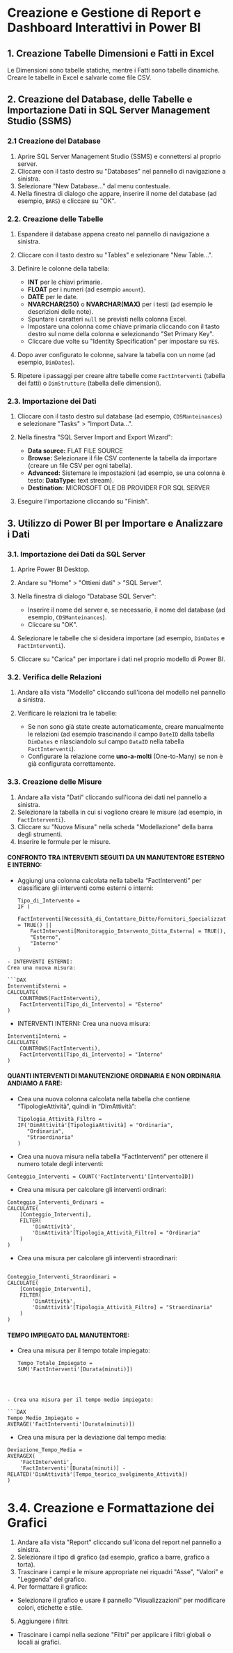 # Creazione e Gestione di Report e Dashboard Interattivi in Power BI

## 1. Creazione Tabelle Dimensioni e Fatti in Excel
Le Dimensioni sono tabelle statiche, mentre i Fatti sono tabelle dinamiche. Creare le tabelle in Excel e salvarle come file CSV.

## 2. Creazione del Database, delle Tabelle e Importazione Dati in SQL Server Management Studio (SSMS)

### 2.1 Creazione del Database

1. Aprire SQL Server Management Studio (SSMS) e connettersi al proprio server.
2. Cliccare con il tasto destro su "Databases" nel pannello di navigazione a sinistra.
3. Selezionare "New Database..." dal menu contestuale.
4. Nella finestra di dialogo che appare, inserire il nome del database (ad esempio, `BARS`) e cliccare su "OK".

### 2.2. Creazione delle Tabelle

1. Espandere il database appena creato nel pannello di navigazione a sinistra.
2. Cliccare con il tasto destro su "Tables" e selezionare "New Table...".
3. Definire le colonne della tabella:

   - **INT** per le chiavi primarie.
   - **FLOAT** per i numeri (ad esempio `amount`).
   - **DATE** per le date.
   - **NVARCHAR(250)** o **NVARCHAR(MAX)** per i testi (ad esempio le descrizioni delle note).
   - Spuntare i caratteri `null` se previsti nella colonna Excel.
   - Impostare una colonna come chiave primaria cliccando con il tasto destro sul nome della colonna e selezionando "Set Primary Key".
   - Cliccare due volte su "Identity Specification" per impostare su `YES`.

4. Dopo aver configurato le colonne, salvare la tabella con un nome (ad esempio, `DimDates`).
5. Ripetere i passaggi per creare altre tabelle come `FactInterventi` (tabella dei fatti) o `DimStrutture` (tabella delle dimensioni).

### 2.3. Importazione dei Dati

1. Cliccare con il tasto destro sul database (ad esempio, `CDSManteinances`) e selezionare "Tasks" > "Import Data...".
2. Nella finestra "SQL Server Import and Export Wizard":

   - **Data source:** FLAT FILE SOURCE
   - **Browse:** Selezionare il file CSV contenente la tabella da importare (creare un file CSV per ogni tabella).
   - **Advanced:** Sistemare le impostazioni (ad esempio, se una colonna è testo: **DataType:** text stream).
   - **Destination:** MICROSOFT OLE DB PROVIDER FOR SQL SERVER

3. Eseguire l'importazione cliccando su "Finish".

## 3. Utilizzo di Power BI per Importare e Analizzare i Dati

### 3.1. Importazione dei Dati da SQL Server

1. Aprire Power BI Desktop.
2. Andare su "Home" > "Ottieni dati" > "SQL Server".
3. Nella finestra di dialogo "Database SQL Server":

   - Inserire il nome del server e, se necessario, il nome del database (ad esempio, `CDSManteinances`).
   - Cliccare su "OK".

4. Selezionare le tabelle che si desidera importare (ad esempio, `DimDates` e `FactInterventi`).
5. Cliccare su "Carica" per importare i dati nel proprio modello di Power BI.

### 3.2. Verifica delle Relazioni

1. Andare alla vista "Modello" cliccando sull'icona del modello nel pannello a sinistra.
2. Verificare le relazioni tra le tabelle:

   - Se non sono già state create automaticamente, creare manualmente le relazioni (ad esempio trascinando il campo `DateID` dalla tabella `DimDates` e rilasciandolo sul campo `DataID` nella tabella `FactInterventi`).
   - Configurare la relazione come **uno-a-molti** (One-to-Many) se non è già configurata correttamente.

### 3.3. Creazione delle Misure

1. Andare alla vista "Dati" cliccando sull'icona dei dati nel pannello a sinistra.
2. Selezionare la tabella in cui si vogliono creare le misure (ad esempio, in `FactInterventi`).
3. Cliccare su "Nuova Misura" nella scheda "Modellazione" della barra degli strumenti.
4. Inserire le formule per le misure.

#### CONFRONTO TRA INTERVENTI SEGUITI DA UN MANUTENTORE ESTERNO E INTERNO:

- Aggiungi una colonna calcolata nella tabella “FactInterventi” per classificare gli interventi come esterni o interni:
  
  ```DAX
  Tipo_di_Intervento = 
  IF (
      FactInterventi[Necessità_di_Contattare_Ditte/Fornitori_Specializzati] = TRUE() || 
      FactInterventi[Monitoraggio_Intervento_Ditta_Esterna] = TRUE(), 
      "Esterno", 
      "Interno"
  )
```
- INTERVENTI ESTERNI:
Crea una nuova misura:

```DAX
InterventiEsterni = 
CALCULATE(
    COUNTROWS(FactInterventi),
    FactInterventi[Tipo_di_Intervento] = "Esterno"
)
```

- INTERVENTI INTERNI:
Crea una nuova misura:

```DAX
InterventiInterni = 
CALCULATE(
    COUNTROWS(FactInterventi),
    FactInterventi[Tipo_di_Intervento] = "Interno"
)
```



#### QUANTI INTERVENTI DI MANUTENZIONE ORDINARIA E NON ORDINARIA ANDIAMO A FARE:

- Crea una nuova colonna calcolata nella tabella che contiene “TipologieAttività”, quindi in “DimAttività”:
  
  ```DAX
  Tipologia_Attività_Filtro = 
  IF('DimAttività'[TipologiaAttività] = "Ordinaria", 
     "Ordinaria", 
     "Straordinaria"
  )
  ```

- Crea una nuova misura nella tabella “FactInterventi” per ottenere il numero totale degli interventi:

```DAX
Conteggio_Interventi = COUNT('FactInterventi'[InterventoID])
```
- Crea una misura per calcolare gli interventi ordinari:

```DAX
Conteggio_Interventi_Ordinari = 
CALCULATE(
    [Conteggio_Interventi],
    FILTER(
        'DimAttività', 
        'DimAttività'[Tipologia_Attività_Filtro] = "Ordinaria"
    )
)
```

- Crea una misura per calcolare gli interventi straordinari:

```DAX

Conteggio_Interventi_Straordinari = 
CALCULATE(
    [Conteggio_Interventi],
    FILTER(
        'DimAttività',
        'DimAttività'[Tipologia_Attività_Filtro] = "Straordinaria"
    )
)
```


#### TEMPO IMPIEGATO DAL MANUTENTORE:

- Crea una misura per il tempo totale impiegato:
  ```DAX
  Tempo_Totale_Impiegato = 
  SUM('FactInterventi'[Durata(minuti)])
```



- Crea una misura per il tempo medio impiegato:

```DAX
Tempo_Medio_Impiegato = 
AVERAGE('FactInterventi'[Durata(minuti)])
```

- Crea una misura per la deviazione dal tempo media:

```DAX
Deviazione_Tempo_Media = 
AVERAGEX(
    'FactInterventi',
    'FactInterventi'[Durata(minuti)] - RELATED('DimAttività'[Tempo_teorico_svolgimento_Attività])
)
```





# 3.4. Creazione e Formattazione dei Grafici

1. Andare alla vista "Report" cliccando sull'icona del report nel pannello a sinistra.
2. Selezionare il tipo di grafico (ad esempio, grafico a barre, grafico a torta).
3. Trascinare i campi e le misure appropriate nei riquadri "Asse", "Valori" e "Leggenda" del grafico.
4. Per formattare il grafico:
- Selezionare il grafico e usare il pannello "Visualizzazioni" per modificare colori, etichette e stile.
5. Aggiungere i filtri:
- Trascinare i campi nella sezione "Filtri" per applicare i filtri globali o locali ai grafici.